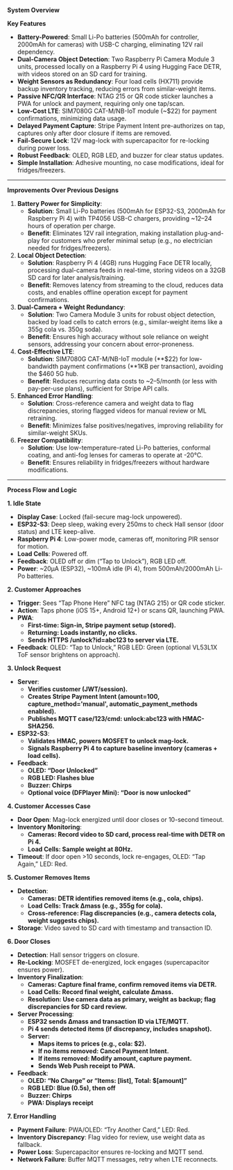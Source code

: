 **System Overview**

**Key Features**

* **Battery-Powered**: Small Li-Po batteries (500mAh for controller, 2000mAh for cameras) with USB-C charging, eliminating 12V rail dependency.
* **Dual-Camera Object Detection**: Two Raspberry Pi Camera Module 3 units, processed locally on a Raspberry Pi 4 using Hugging Face DETR, with videos stored on an SD card for training.
* **Weight Sensors as Redundancy**: Four load cells (HX711) provide backup inventory tracking, reducing errors from similar-weight items.
* **Passive NFC/QR Interface**: NTAG 215 or QR code sticker launches a PWA for unlock and payment, requiring only one tap/scan.
* **Low-Cost LTE**: SIM7080G CAT-M/NB-IoT module (~$22) for payment confirmations, minimizing data usage.
* **Delayed Payment Capture**: Stripe Payment Intent pre-authorizes on tap, captures only after door closure if items are removed.
* **Fail-Secure Lock**: 12V mag-lock with supercapacitor for re-locking during power loss.
* **Robust Feedback**: OLED, RGB LED, and buzzer for clear status updates.
* **Simple Installation**: Adhesive mounting, no case modifications, ideal for fridges/freezers.

---

**Improvements Over Previous Designs**

1. **Battery Power for Simplicity**:
   * **Solution**: Small Li-Po batteries (500mAh for ESP32-S3, 2000mAh for Raspberry Pi 4) with TP4056 USB-C chargers, providing ~12–24 hours of operation per charge.
   * **Benefit**: Eliminates 12V rail integration, making installation plug-and-play for customers who prefer minimal setup (e.g., no electrician needed for fridges/freezers).
2. **Local Object Detection**:
   * **Solution**: Raspberry Pi 4 (4GB) runs Hugging Face DETR locally, processing dual-camera feeds in real-time, storing videos on a 32GB SD card for later analysis/training.
   * **Benefit**: Removes latency from streaming to the cloud, reduces data costs, and enables offline operation except for payment confirmations.
3. **Dual-Camera + Weight Redundancy**:
   * **Solution**: Two Camera Module 3 units for robust object detection, backed by load cells to catch errors (e.g., similar-weight items like a 355g cola vs. 350g soda).
   * **Benefit**: Ensures high accuracy without sole reliance on weight sensors, addressing your concern about error-proneness.
4. **Cost-Effective LTE**:
   * **Solution**: SIM7080G CAT-M/NB-IoT module (**$22) for low-bandwidth payment confirmations (**1KB per transaction), avoiding the $460 5G hub.
   * **Benefit**: Reduces recurring data costs to ~$2–$5/month (or less with pay-per-use plans), sufficient for Stripe API calls.
5. **Enhanced Error Handling**:
   * **Solution**: Cross-reference camera and weight data to flag discrepancies, storing flagged videos for manual review or ML retraining.
   * **Benefit**: Minimizes false positives/negatives, improving reliability for similar-weight SKUs.
6. **Freezer Compatibility**:
   * **Solution**: Use low-temperature-rated Li-Po batteries, conformal coating, and anti-fog lenses for cameras to operate at -20°C.
   * **Benefit**: Ensures reliability in fridges/freezers without hardware modifications.

---

**Process Flow and Logic**

**1. Idle State**

* **Display Case**: Locked (fail-secure mag-lock unpowered).
* **ESP32-S3**: Deep sleep, waking every 250ms to check Hall sensor (door status) and LTE keep-alive.
* **Raspberry Pi 4**: Low-power mode, cameras off, monitoring PIR sensor for motion.
* **Load Cells**: Powered off.
* **Feedback**: OLED off or dim (“Tap to Unlock”), RGB LED off.
* **Power**: ~20µA (ESP32), ~100mA idle (Pi 4), from 500mAh/2000mAh Li-Po batteries.

**2. Customer Approaches**

* **Trigger**: Sees “Tap Phone Here” NFC tag (NTAG 215) or QR code sticker.
* **Action**: Taps phone (iOS 15+, Android 12+) or scans QR, launching PWA.
* **PWA**:
  * **First-time: Sign-in, Stripe payment setup (stored).**
  * **Returning: Loads instantly, no clicks.**
  * **Sends HTTPS **/unlock?id=abc123** to server via LTE.**
* **Feedback**: OLED: “Tap to Unlock,” RGB LED: Green (optional VL53L1X ToF sensor brightens on approach).

**3. Unlock Request**

* **Server**:
  * **Verifies customer (JWT/session).**
  * **Creates Stripe Payment Intent (**amount=100**, **capture_method='manual'**, **automatic_payment_methods** enabled).**
  * **Publishes MQTT **case/123/cmd: unlock:abc123** with HMAC-SHA256.**
* **ESP32-S3**:
  * **Validates HMAC, powers MOSFET to unlock mag-lock.**
  * **Signals Raspberry Pi 4 to capture baseline inventory (cameras + load cells).**
* **Feedback**:
  * **OLED: “Door Unlocked”**
  * **RGB LED: Flashes blue**
  * **Buzzer: Chirps**
  * **Optional voice (DFPlayer Mini): “Door is now unlocked”**

**4. Customer Accesses Case**

* **Door Open**: Mag-lock energized until door closes or 10-second timeout.
* **Inventory Monitoring**:
  * **Cameras: Record video to SD card, process real-time with DETR on Pi 4.**
  * **Load Cells: Sample weight at 80Hz.**
* **Timeout**: If door open >10 seconds, lock re-engages, OLED: “Tap Again,” LED: Red.

**5. Customer Removes Items**

* **Detection**:
  * **Cameras: DETR identifies removed items (e.g., cola, chips).**
  * **Load Cells: Track Δmass (e.g., 355g for cola).**
  * **Cross-reference: Flag discrepancies (e.g., camera detects cola, weight suggests chips).**
* **Storage**: Video saved to SD card with timestamp and transaction ID.

**6. Door Closes**

* **Detection**: Hall sensor triggers on closure.
* **Re-Locking**: MOSFET de-energized, lock engages (supercapacitor ensures power).
* **Inventory Finalization**:
  * **Cameras: Capture final frame, confirm removed items via DETR.**
  * **Load Cells: Record final weight, calculate Δmass.**
  * **Resolution: Use camera data as primary, weight as backup; flag discrepancies for SD card review.**
* **Server Processing**:
  * **ESP32 sends Δmass and transaction ID via LTE/MQTT.**
  * **Pi 4 sends detected items (if discrepancy, includes snapshot).**
  * **Server:**
    * **Maps items to prices (e.g., cola: $2).**
    * **If no items removed: Cancel Payment Intent.**
    * **If items removed: Modify amount, capture payment.**
    * **Sends Web Push receipt to PWA.**
* **Feedback**:
  * **OLED: “No Charge” or “Items: [list], Total: $[amount]”**
  * **RGB LED: Blue (0.5s), then off**
  * **Buzzer: Chirps**
  * **PWA: Displays receipt**

**7. Error Handling**

* **Payment Failure**: PWA/OLED: “Try Another Card,” LED: Red.
* **Inventory Discrepancy**: Flag video for review, use weight data as fallback.
* **Power Loss**: Supercapacitor ensures re-locking and MQTT send.
* **Network Failure**: Buffer MQTT messages, retry when LTE reconnects.
